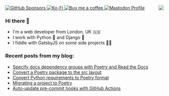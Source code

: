 <img align="right" src="https://github-readme-stats.vercel.app/api?username=browniebroke&show_icons=true">

<a href="https://github.com/sponsors/browniebroke">
  <img alt="GitHub Sponsors" src="https://img.shields.io/github/sponsors/browniebroke?logo=github&style=flat-square">
</a>
<a href="https://ko-fi.com/browniebroke">
  <img alt="Ko-Fi" src="https://img.shields.io/badge/Ko--fi-00b9fe?style=flat-square&logo=ko-fi">
</a>
<a href="https://www.buymeacoffee.com/browniebroke">
  <img alt="Buy me a coffee" src="https://img.shields.io/badge/Buy%20me%20a%20coffee-ffdd00?style=flat-square&logo=buy-me-a-coffee&logoColor=000000">
</a>
<a rel="me" href="https://fosstodon.org/@browniebroke">
  <img alt="Mastodon Profile" src="https://img.shields.io/mastodon/follow/109287018935608331?domain=https%3A%2F%2Ffosstodon.org&style=social">
</a>



### Hi there 👋

- I'm a web developer from London, UK 🇬🇧
- I work with Python :snake: and Django :unicorn:
- I fiddle with GatsbyJS on some side projects :man_in_tuxedo:

### Recent posts from my blog:

<!--START_SECTION:feed-->
* [Specify docs dependency groups with Poetry and Read the Docs](https:&#x2F;&#x2F;browniebroke.com&#x2F;blog&#x2F;specify-docs-dependency-groups-with-poetry-and-read-the-docs&#x2F;)
* [Convert a Poetry package to the src layout](https:&#x2F;&#x2F;browniebroke.com&#x2F;blog&#x2F;convert-existing-poetry-to-src-layout&#x2F;)
* [Convert Python requirements to Poetry format](https:&#x2F;&#x2F;browniebroke.com&#x2F;blog&#x2F;convert-requirements-to-pyproject&#x2F;)
* [Migrating a project to Poetry](https:&#x2F;&#x2F;browniebroke.com&#x2F;blog&#x2F;migrating-project-to-poetry&#x2F;)
* [Auto-update pre-commit hooks with GitHub Actions](https:&#x2F;&#x2F;browniebroke.com&#x2F;blog&#x2F;gh-action-pre-commit-autoupdate&#x2F;)
<!--END_SECTION:feed-->
